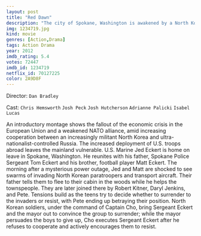 ```yaml
---
layout: post
title: "Red Dawn"
description: "The city of Spokane, Washington is awakened by a North Korean paratrooper invasion. Marine Corps veteran Jed Eckert and his civilian brother, Matt, escape with a group of friends to an isolated cabin in the woods, where they witness the execution of their father at the hands of the ruthless Captain Cho. The brothers unite with their friends to form a guerrilla resistance group--the Wolverines--to drive the invaders from their home..."
img: 1234719.jpg
kind: movie
genres: [Action,Drama]
tags: Action Drama 
year: 2012
imdb_rating: 5.4
votes: 72447
imdb_id: 1234719
netflix_id: 70127225
color: 2A9D8F
---
```

Director: `Dan Bradley`  

Cast: `Chris Hemsworth` `Josh Peck` `Josh Hutcherson` `Adrianne Palicki` `Isabel Lucas` 

An introductory montage shows the fallout of the economic crisis in the European Union and a weakened NATO alliance, amid increasing cooperation between an increasingly militant North Korea and ultra-nationalist-controlled Russia. The increased deployment of U.S. troops abroad leaves the mainland vulnerable. U.S. Marine Jed Eckert is home on leave in Spokane, Washington. He reunites with his father, Spokane Police Sergeant Tom Eckert and his brother, football player Matt Eckert. The morning after a mysterious power outage, Jed and Matt are shocked to see swarms of invading North Korean paratroopers and transport aircraft. Their father tells them to flee to their cabin in the woods while he helps the townspeople. They are later joined there by Robert Kitner, Daryl Jenkins, and Pete. Tensions build as the teens try to decide whether to surrender to the invaders or resist, with Pete ending up betraying their position. North Korean soldiers, under the command of Captain Cho, bring Sergeant Eckert and the mayor out to convince the group to surrender; while the mayor persuades the boys to give up, Cho executes Sergeant Eckert after he refuses to cooperate and actively encourages them to resist.